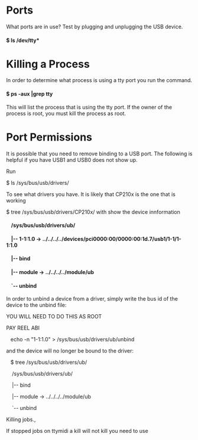 # Ports

What ports are in use? Test by plugging and unplugging the USB device.

#### $ ls /dev/tty\*

# Killing a Process

In order to determine what process is using a tty port you run the command.

#### $ ps -aux |grep tty

This will list the process that is using the tty port. If the owner of the process is root, you must kill the process as root.

# Port Permissions

It is possible that you need to remove binding to a USB port. The following is helpful if you have USB1 and USB0 does not show up.

Run

$ ls /sys/bus/usb/drivers/  

To see what drivers you have. It is likely that CP210x is the one that is working

$ tree /sys/bus/usb/drivers/CP210x/ with show the device innformation

####     /sys/bus/usb/drivers/ub/

####     |-- 1-1:1.0 -\> ../../../../devices/pci0000:00/0000:00:1d.7/usb1/1-1/1-1:1.0

####     |-- bind

####     |-- module -\> ../../../../module/ub

####     \`-- unbind

In order to unbind a device from a driver, simply write the bus id of the device to the unbind file:

YOU WILL NEED TO DO THIS AS ROOT

PAY REEL ABI

   echo -n "1-1:1.0" \> /sys/bus/usb/drivers/ub/unbind

and the device will no longer be bound to the driver:

   $ tree /sys/bus/usb/drivers/ub/

    /sys/bus/usb/drivers/ub/

    |-- bind

    |-- module -\> ../../../../module/ub

    \`-- unbind

Killing jobs.,

If stopped jobs on ttymidi a kill will not kill you need to use
